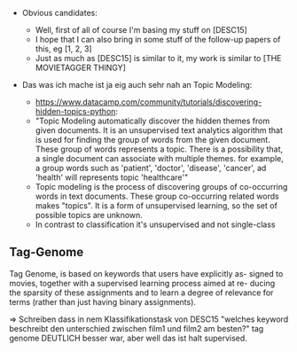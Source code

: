 * Obvious candidates:
    * Well, first of all of course I'm basing my stuff on [DESC15]
    * I hope that I can also bring in some stuff of the follow-up papers of this, eg [1, 2, 3]
    * Just as much as [DESC15] is similar to it, my work is similar to [THE MOVIETAGGER THINGY]


* Das was ich mache ist ja eig auch sehr nah an Topic Modeling:
    * https://www.datacamp.com/community/tutorials/discovering-hidden-topics-python: 
    * "Topic Modeling automatically discover the hidden themes from given documents. It is an unsupervised text analytics algorithm that is used for finding the group of words from the given document. These group of words represents a topic. There is a possibility that, a single document can associate with multiple themes. for example, a group words such as 'patient', 'doctor', 'disease', 'cancer', ad 'health' will represents topic 'healthcare'"
    * Topic modeling is the process of discovering groups of co-occurring words in text documents. These group co-occurring related words makes "topics". It is a form of unsupervised learning, so the set of possible topics are unknown.
    * In contrast to classification it's unsupervised and not single-class

## Tag-Genome

Tag Genome, is based on keywords that users have explicitly as- signed to movies, together with a supervised learning process aimed at re- ducing the sparsity of these assignments and to learn a degree of relevance for terms (rather than just having binary assignments).

=> Schreiben dass in nem Klassifikationstask von DESC15 "welches keyword beschreibt den unterschied zwischen film1 und film2 am besten?" tag genome DEUTLICH besser war, aber well das ist halt supervised.
